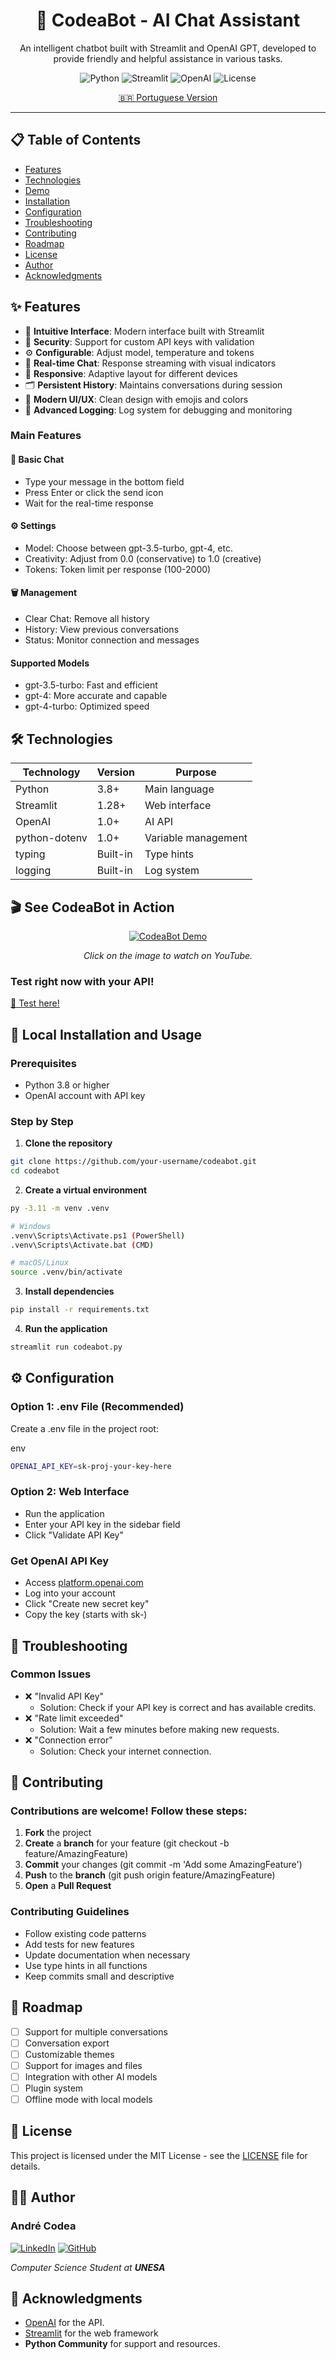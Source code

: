 <div align="center"> 
<h1>🤖 CodeaBot - AI Chat Assistant</h1> 
  
<p>An intelligent chatbot built with Streamlit and OpenAI GPT, developed to provide friendly and helpful assistance in various tasks.</p>


![Python](https://img.shields.io/badge/python-v3.8+-blue.svg)
![Streamlit](https://img.shields.io/badge/streamlit-v1.28+-red.svg)
![OpenAI](https://img.shields.io/badge/openai-v1.0+-green.svg)
![License](https://img.shields.io/badge/license-MIT-blue.svg)

[🇧🇷 Portuguese Version](README-pt.md)

</div>





--- 

## 📋 Table of Contents

- [Features](README.md#-features)
- [Technologies](README.md#-technologies)
- [Demo](README.md#-demo)
- [Installation](README.md#-installation)
- [Configuration](README.md#-configuration)
- [Troubleshooting](README.md#-troubleshooting)
- [Contributing](README.md#-contributing)
- [Roadmap](README.md#-roadmap)
- [License](README.md#-license)
- [Author](README.md#-author)
- [Acknowledgments](README.md#-acknowledgments)

## ✨ Features

- 🎯 **Intuitive Interface**: Modern interface built with Streamlit
- 🔐 **Security**: Support for custom API keys with validation
- ⚙️ **Configurable**: Adjust model, temperature and tokens
- 💬 **Real-time Chat**: Response streaming with visual indicators
- 📱 **Responsive**: Adaptive layout for different devices
- 🗂️ **Persistent History**: Maintains conversations during session
- 🎨 **Modern UI/UX**: Clean design with emojis and colors
- 🔧 **Advanced Logging**: Log system for debugging and monitoring

### Main Features

#### 💬 Basic Chat
- Type your message in the bottom field
- Press Enter or click the send icon
- Wait for the real-time response

#### ⚙️ Settings
- Model: Choose between gpt-3.5-turbo, gpt-4, etc.
- Creativity: Adjust from 0.0 (conservative) to 1.0 (creative)
- Tokens: Token limit per response (100-2000)

#### 🗑️ Management
- Clear Chat: Remove all history
- History: View previous conversations
- Status: Monitor connection and messages

#### Supported Models
- gpt-3.5-turbo: Fast and efficient
- gpt-4: More accurate and capable
- gpt-4-turbo: Optimized speed

## 🛠️ Technologies
|Technology	|Version	|Purpose|
------------|-------|---------|
|Python	|3.8+	|Main language
|Streamlit|	1.28+	|Web interface
|OpenAI	|1.0+	|AI API
|python-dotenv|	1.0+	|Variable management
|typing	|Built-in	|Type hints
|logging	|Built-in	|Log system


## 🎬 See CodeaBot in Action
<div align="center">

[![CodeaBot Demo](https://img.youtube.com/vi/R7sVzZ7-RmA/maxresdefault.jpg)](https://www.youtube.com/embed/R7sVzZ7-RmA)

*Click on the image to watch on YouTube.*

</div>

### Test right now with your API!
[🚀 Test here!](https://codeabot.streamlit.app/)


## 🚀 Local Installation and Usage

### Prerequisites

- Python 3.8 or higher
- OpenAI account with API key

### Step by Step

1. **Clone the repository**
```bash
git clone https://github.com/your-username/codeabot.git
cd codeabot
```
2. **Create a virtual environment**
```bash
py -3.11 -m venv .venv

# Windows
.venv\Scripts\Activate.ps1 (PowerShell)
.venv\Scripts\Activate.bat (CMD)

# macOS/Linux
source .venv/bin/activate
```
3. **Install dependencies**
```bash
pip install -r requirements.txt
```
4. **Run the application**
```bash
streamlit run codeabot.py
```

## ⚙️ Configuration
### **Option 1**: .env File (Recommended)
Create a .env file in the project root:

env
```bash
OPENAI_API_KEY=sk-proj-your-key-here
```

### **Option 2**: Web Interface
- Run the application
- Enter your API key in the sidebar field
- Click "Validate API Key"

### Get OpenAI API Key
- Access [platform.openai.com](https://platform.openai.com/api-keys)
- Log into your account
- Click "Create new secret key"
- Copy the key (starts with sk-)

## 🐛 Troubleshooting
### Common Issues
- ❌ "Invalid API Key"
  - Solution: Check if your API key is correct and has available credits.
- ❌ "Rate limit exceeded"
  - Solution: Wait a few minutes before making new requests.
- ❌ "Connection error"
  - Solution: Check your internet connection.
 

## 🤝 Contributing

### Contributions are welcome! Follow these steps:
1. **Fork** the project
2. **Create** a **branch** for your feature (git checkout -b feature/AmazingFeature)
3. **Commit** your changes (git commit -m 'Add some AmazingFeature')
4. **Push** to the **branch** (git push origin feature/AmazingFeature)
5. **Open** a **Pull Request**

### Contributing Guidelines
- Follow existing code patterns
- Add tests for new features
- Update documentation when necessary
- Use type hints in all functions
- Keep commits small and descriptive

## 📝 Roadmap
- [ ] Support for multiple conversations
- [ ] Conversation export
- [ ] Customizable themes
- [ ] Support for images and files
- [ ] Integration with other AI models
- [ ] Plugin system
- [ ] Offline mode with local models

## 📄 License
This project is licensed under the MIT License - see the [LICENSE](LICENSE.txt) file for details.

## 👨‍💻 Author
### André Codea 
[![LinkedIn](https://img.shields.io/badge/LinkedIn-%230570a8?style=for-the-badge&logo=LinkedIn&logoColor=white)](https://www.linkedin.com/in/andrecodea/) [![GitHub](https://img.shields.io/badge/GitHub-%23121011?style=for-the-badge&logo=GitHub&logoColor=white)](https://github.com/andrecodea)

*Computer Science Student at **UNESA***

## 🙏 Acknowledgments
- [OpenAI](https://www.openai.com) for the API.
- [Streamlit](https://www.streamlit.io) for the web framework
- **Python Community** for support and resources.
